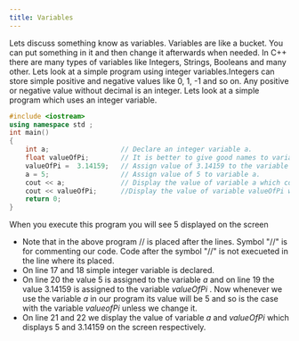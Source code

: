 ```yaml
---
title: Variables
---
```


Lets discuss something know as variables. Variables are like a bucket. You can put something in it and then change it 
afterwards when needed.
In C++ there are many types of variables like Integers, Strings, Booleans and many other.
Lets look at a simple program using integer variables.Integers can store simple positive and negative values like 0, 1, -1 
and so on. Any positive or negative value without decimal is an integer. Lets look at a simple program which uses an integer 
variable.

```C++
#include <iostream>
using namespace std ;
int main()
{
    int a;                  // Declare an integer variable a.
    float valueOfPi;        // It is better to give good names to variables so that you know exactly what value are they supposed to hold.
    valueOfPi =  3.14159;   // Assign value of 3.14159 to the variable valueOfPi. 
    a = 5;                  // Assign value of 5 to variable a.
    cout << a;              // Display the value of variable a which contains 5.
    cout << valueOfPi;      //Display the value of variable valueOfPi which contains the actual value of Pi upto 5 decimals (3.14159).
    return 0;
}
```

When you execute this program you will see 5 displayed on the screen

* Note that in the above program // is placed after the lines. Symbol "//" is for commenting our code. Code after the symbol
  "//" is not execueted in the line where its placed.
* On line 17 and 18 simple integer variable is declared.
* On line 20 the value 5 is assigned to the variable *a* and on line 19 the value 3.14159 is assigned to the variable *valueOfPi* . Now whenever we use the variable *a* in our program its value will be 5 and so is the case with the variable *valueofPi*
unless we change it.
* On line 21 and 22 we display the value of variable *a* and *valueOfPi* which displays 5 and 3.14159 on the screen respectively.
